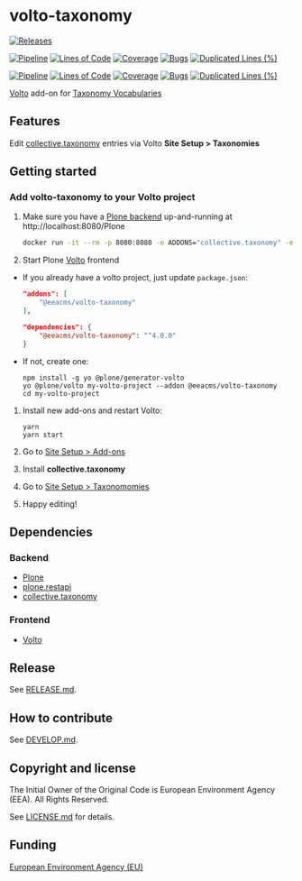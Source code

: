 # volto-taxonomy

[![Releases](https://img.shields.io/github/v/release/eea/volto-taxonomy)](https://github.com/eea/volto-taxonomy/releases)

[![Pipeline](https://ci.eionet.europa.eu/buildStatus/icon?job=volto-addons%2Fvolto-taxonomy%2Fmaster&subject=master)](https://ci.eionet.europa.eu/view/Github/job/volto-addons/job/volto-taxonomy/job/master/display/redirect)
[![Lines of Code](https://sonarqube.eea.europa.eu/api/project_badges/measure?project=volto-taxonomy-master&metric=ncloc)](https://sonarqube.eea.europa.eu/dashboard?id=volto-taxonomy-master)
[![Coverage](https://sonarqube.eea.europa.eu/api/project_badges/measure?project=volto-taxonomy-master&metric=coverage)](https://sonarqube.eea.europa.eu/dashboard?id=volto-taxonomy-master)
[![Bugs](https://sonarqube.eea.europa.eu/api/project_badges/measure?project=volto-taxonomy-master&metric=bugs)](https://sonarqube.eea.europa.eu/dashboard?id=volto-taxonomy-master)
[![Duplicated Lines (%)](https://sonarqube.eea.europa.eu/api/project_badges/measure?project=volto-taxonomy-master&metric=duplicated_lines_density)](https://sonarqube.eea.europa.eu/dashboard?id=volto-taxonomy-master)

[![Pipeline](https://ci.eionet.europa.eu/buildStatus/icon?job=volto-addons%2Fvolto-taxonomy%2Fdevelop&subject=develop)](https://ci.eionet.europa.eu/view/Github/job/volto-addons/job/volto-taxonomy/job/develop/display/redirect)
[![Lines of Code](https://sonarqube.eea.europa.eu/api/project_badges/measure?project=volto-taxonomy-develop&metric=ncloc)](https://sonarqube.eea.europa.eu/dashboard?id=volto-taxonomy-develop)
[![Coverage](https://sonarqube.eea.europa.eu/api/project_badges/measure?project=volto-taxonomy-develop&metric=coverage)](https://sonarqube.eea.europa.eu/dashboard?id=volto-taxonomy-develop)
[![Bugs](https://sonarqube.eea.europa.eu/api/project_badges/measure?project=volto-taxonomy-develop&metric=bugs)](https://sonarqube.eea.europa.eu/dashboard?id=volto-taxonomy-develop)
[![Duplicated Lines (%)](https://sonarqube.eea.europa.eu/api/project_badges/measure?project=volto-taxonomy-develop&metric=duplicated_lines_density)](https://sonarqube.eea.europa.eu/dashboard?id=volto-taxonomy-develop)

[Volto](https://github.com/plone/volto) add-on for [Taxonomy Vocabularies](https://github.com/collective/collective.taxonomy#taxonomy-vocabularies)

## Features

Edit [collective.taxonomy](https://github.com/collective/collective.taxonomy#taxonomy-vocabularies) entries via Volto **Site Setup > Taxonomies**

## Getting started

### Add volto-taxonomy to your Volto project

1. Make sure you have a [Plone backend](https://plone.org/download) up-and-running at http://localhost:8080/Plone

   ```BASH
   docker run -it --rm -p 8080:8080 -e ADDONS="collective.taxonomy" -e PROFILES="collective.taxonomy:default" -e SITE=Plone plone/plone-backend
   ```

1. Start Plone [Volto](https://github.com/plone/volto) frontend

- If you already have a volto project, just update `package.json`:

  ```JSON
  "addons": [
      "@eeacms/volto-taxonomy"
  ],

  "dependencies": {
      "@eeacms/volto-taxonomy": "^4.0.0"
  }
  ```

- If not, create one:

  ```
  npm install -g yo @plone/generator-volto
  yo @plone/volto my-volto-project --addon @eeacms/volto-taxonomy
  cd my-volto-project
  ```

1. Install new add-ons and restart Volto:

   ```
   yarn
   yarn start
   ```

1. Go to [Site Setup > Add-ons](http://localhost:3000/controlpanel/addons)

1. Install **collective.taxonomy**

1. Go to [Site Setup > Taxonomomies](http://localhost:3000/controlpanel/taxonomies)

1. Happy editing!

## Dependencies

### Backend

- [Plone](https://plone.org/download)
- [plone.restapi](https://pypi.org/project/plone.restapi/)
- [collective.taxonomy](https://pypi.org/project/collective.taxonomy/)

### Frontend

- [Volto](https://github.com/plone/volto)

## Release

See [RELEASE.md](https://github.com/eea/volto-taxonomy/blob/master/RELEASE.md).

## How to contribute

See [DEVELOP.md](https://github.com/eea/volto-taxonomy/blob/master/DEVELOP.md).

## Copyright and license

The Initial Owner of the Original Code is European Environment Agency (EEA).
All Rights Reserved.

See [LICENSE.md](https://github.com/eea/volto-taxonomy/blob/master/LICENSE.md) for details.

## Funding

[European Environment Agency (EU)](http://eea.europa.eu)
